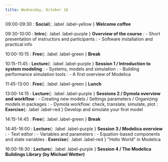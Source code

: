 ```yaml
---
title: Wednesday, October 18
---
```


09:00-09:30 
: **Social**{: .label .label-yellow } **Welcome coffee**

09:30-10:00 
: **Intro**{: .label .label-purple } **Overview of the course**
: - Short presentation of instructors and participants
: - Software installation and practical info

10:00-10:15 
: **Free**{: .label .label-green } **Break**

10:15-11:45 
: **Lecture**{: .label .label-purple } **Session 1 / Introduction to system modeling**
: - Systems, models and simulation
: - Building performance simulation tools
: - A first overview of Modelica

11:45-13:00 
: **Free**{: .label .label-green } **Lunch**

13:00-14:15 
: **Lecture**{: .label .label-purple } **Sessions 2 / Dymola overview and workflow**
: - Creating new models / Settings parameters / Organizing models in packages
: - Dymola workflow: check, translate, simulate, plot
: **Exercise**{: .label .label-red } Develop and simulate your first model

14:15-14:45 
: **Free**{: .label .label-green } **Break**

14:45-16:00 
: **Lecture**{: .label .label-purple } **Session 3 / Modelica overview**
: - Text editor
: - Variables and parameters
: - Equation-based components and state variables
: **Exercise**{: .label .label-red } "Hello World" in Modelica

16:00-16:30 
: **Lecture**{: .label .label-purple } **Session 4 / The Modelica Buildings Library (by Michael Wetter)**



